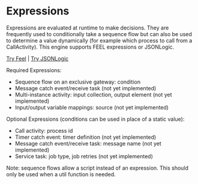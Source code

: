 # Expressions

Expressions are evaluated at runtime to make decisions. They are frequently used to conditionally take a sequence flow but can also be used to determine a value dynamically (for example which process to call from a CallActivity). This engine supports FEEL expressions or JSONLogic.

[Try Feel](https://nikku.github.io/feel-playground) | 
[Try JSONLogic](https://jsonlogic.com/play.html)

Required Expressions:
- Sequence flow on an exclusive gateway: condition
- Message catch event/receive task (not yet implemented) 
- Multi-instance activity: input collection, output element (not yet implemented)
- Input/output variable mappings: source (not yet implemented)

Optional Expressions (conditions can be used in place of a static value):
- Call activity: process id
- Timer catch event: timer definition (not yet implemented) 
- Message catch event/receive task: message name (not yet implemented) 
- Service task: job type, job retries (not yet implemented) 

Note: sequence flows allow a script instead of an expression. This should only be used when a util function is needed.